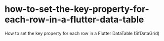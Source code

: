 # how-to-set-the-key-property-for-each-row-in-a-flutter-data-table
How to set the key property for each row in a Flutter DataTable (SfDataGrid)
